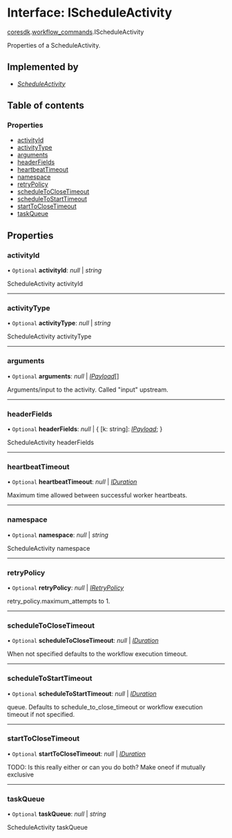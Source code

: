 # Interface: IScheduleActivity

[coresdk](../modules/proto.coresdk.md).[workflow_commands](../modules/proto.coresdk.workflow_commands.md).IScheduleActivity

Properties of a ScheduleActivity.

## Implemented by

* [*ScheduleActivity*](../classes/proto.coresdk.workflow_commands.scheduleactivity.md)

## Table of contents

### Properties

- [activityId](proto.coresdk.workflow_commands.ischeduleactivity.md#activityid)
- [activityType](proto.coresdk.workflow_commands.ischeduleactivity.md#activitytype)
- [arguments](proto.coresdk.workflow_commands.ischeduleactivity.md#arguments)
- [headerFields](proto.coresdk.workflow_commands.ischeduleactivity.md#headerfields)
- [heartbeatTimeout](proto.coresdk.workflow_commands.ischeduleactivity.md#heartbeattimeout)
- [namespace](proto.coresdk.workflow_commands.ischeduleactivity.md#namespace)
- [retryPolicy](proto.coresdk.workflow_commands.ischeduleactivity.md#retrypolicy)
- [scheduleToCloseTimeout](proto.coresdk.workflow_commands.ischeduleactivity.md#scheduletoclosetimeout)
- [scheduleToStartTimeout](proto.coresdk.workflow_commands.ischeduleactivity.md#scheduletostarttimeout)
- [startToCloseTimeout](proto.coresdk.workflow_commands.ischeduleactivity.md#starttoclosetimeout)
- [taskQueue](proto.coresdk.workflow_commands.ischeduleactivity.md#taskqueue)

## Properties

### activityId

• `Optional` **activityId**: *null* \| *string*

ScheduleActivity activityId

___

### activityType

• `Optional` **activityType**: *null* \| *string*

ScheduleActivity activityType

___

### arguments

• `Optional` **arguments**: *null* \| [*IPayload*](proto.coresdk.common.ipayload.md)[]

Arguments/input to the activity. Called "input" upstream.

___

### headerFields

• `Optional` **headerFields**: *null* \| { [k: string]: [*IPayload*](proto.coresdk.common.ipayload.md);  }

ScheduleActivity headerFields

___

### heartbeatTimeout

• `Optional` **heartbeatTimeout**: *null* \| [*IDuration*](proto.google.protobuf.iduration.md)

Maximum time allowed between successful worker heartbeats.

___

### namespace

• `Optional` **namespace**: *null* \| *string*

ScheduleActivity namespace

___

### retryPolicy

• `Optional` **retryPolicy**: *null* \| [*IRetryPolicy*](proto.coresdk.common.iretrypolicy.md)

retry_policy.maximum_attempts to 1.

___

### scheduleToCloseTimeout

• `Optional` **scheduleToCloseTimeout**: *null* \| [*IDuration*](proto.google.protobuf.iduration.md)

When not specified defaults to the workflow execution timeout.

___

### scheduleToStartTimeout

• `Optional` **scheduleToStartTimeout**: *null* \| [*IDuration*](proto.google.protobuf.iduration.md)

queue. Defaults to schedule_to_close_timeout or workflow execution timeout if not specified.

___

### startToCloseTimeout

• `Optional` **startToCloseTimeout**: *null* \| [*IDuration*](proto.google.protobuf.iduration.md)

TODO: Is this really either or can you do both? Make oneof if mutually exclusive

___

### taskQueue

• `Optional` **taskQueue**: *null* \| *string*

ScheduleActivity taskQueue
